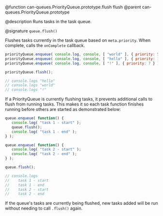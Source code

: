 @function can-queues.PriorityQueue.prototype.flush flush
@parent can-queues.PriorityQueue.prototype

@description Runs tasks in the task queue.

@signature `queue.flush()`

Flushes tasks currently in the task queue based on `meta.priority`.  When complete, calls the `onComplete`
callback.

```js
priorityQueue.enqueue( console.log, console, [ "world" ], { priority: 5 } );
priorityQueue.enqueue( console.log, console, [ "hello" ], { priority: 1 } );
priorityQueue.enqueue( console.log, console, [ "!" ], { priority: 7 } );

priorityQueue.flush();

// console.logs "hello"
// console.logs "world"
// console.logs "!"
```

If a PriorityQueue is currently flushing tasks, it prevents
additional calls to flush from running tasks.  This makes it so each task function
finishes running before others are started as demonstrated below:

 ```js
queue.enqueue( function() {
	console.log( "task 1 - start" );
	queue.flush();
	console.log( "task 1 - end" );
} );

queue.enqueue( function() {
	console.log( "task 2 - start" );
	console.log( "task 2 - end" );
} );

queue.flush();

// console.logs
//    task 1 - start
//    task 1 - end
//    task 2 - start
//    task 2 - end
```

 If the queue's tasks are currently
 being flushed, new tasks added will be run without needing to call `.flush()` again.
